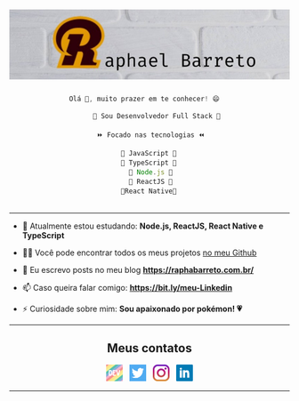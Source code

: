 <h1 align="center">
  <img alt="Logo"src="https://github.com/raphabarreto/raphabarreto/blob/master/assets/logo-background.png?raw=true" />
</h1>

```js
               Olá 👋, muito prazer em te conhecer! 😄
```

```js
                     🚀 Sou Desenvolvedor Full Stack 🚀

                      ⏩ Focado nas tecnologias ⏪ 

                            🌟 JavaScript 🌟
                            🌟 TypeScript 🌟
                              🌟 Node.js 🌟
                              🌟 ReactJS 🌟
                            🌟React Native🌟 
                      
```

---
- 🌱 Atualmente estou estudando: **Node.js, ReactJS, React Native e TypeScript**

- 👨‍💻 Você pode encontrar todos os meus projetos [no meu Github](https://github.com/raphabarreto?tab=repositories)

- 📝 Eu escrevo posts no meu blog **https://raphabarreto.com.br/**

- 📫 Caso queira falar comigo: **https://bit.ly/meu-Linkedin**

- ⚡ Curiosidade sobre mim: **Sou apaixonado por pokémon! 💗**

---

<h2 align="center">Meus contatos</h2>

<p align='center'>
  <a href="https://dev.to/raphabarreto"><img height="30" src="https://github.com/raphabarreto/raphabarreto/blob/master/assets/dev.png?raw=true"></a>&nbsp;&nbsp;
  <a href="https://twitter.com/RaphaelGuiba"><img height="30" src="https://github.com/raphabarreto/raphabarreto/blob/master/assets/twitter.png?raw=true"></a>&nbsp;&nbsp;
  <a href="https://www.instagram.com/raphaelguiba/"><img height="30" src="https://github.com/raphabarreto/raphabarreto/blob/master/assets/instagram.jpg?raw=true"></a>&nbsp;&nbsp;
  <a href="https://www.linkedin.com/in/raphael-barreto/"><img height="30" src="https://github.com/raphabarreto/raphabarreto/blob/master/assets/linkedin.png?raw=true"></a>
</p>

---